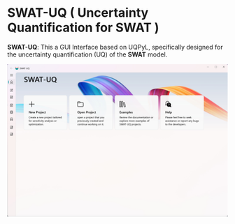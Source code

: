
# SWAT-UQ ( Uncertainty Quantification for SWAT )

**SWAT-UQ**: This a GUI Interface based on UQPyL, specifically designed for the uncertainty quantification (UQ) of the **SWAT** model.

![Get Start](./resource/MainUI.png)
